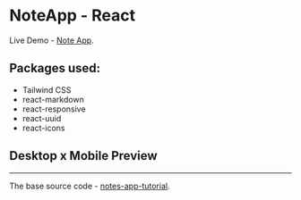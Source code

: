 # NoteApp - React
Live Demo - [Note App](https://reihabibi-noteapp.netlify.app).

## Packages used:

- Tailwind CSS
- react-markdown
- react-responsive
- react-uuid
- react-icons

## Desktop x Mobile Preview



---

The base source code - [notes-app-tutorial](https://github.com/jrgrimshaw/notes-app-tutorial).
